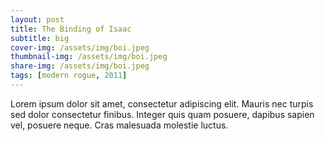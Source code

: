 ```yaml
---
layout: post
title: The Binding of Isaac
subtitle: big
cover-img: /assets/img/boi.jpeg
thumbnail-img: /assets/img/boi.jpeg
share-img: /assets/img/boi.jpeg
tags: [modern rogue, 2011]
---
```



Lorem ipsum dolor sit amet, consectetur adipiscing elit. Mauris nec turpis sed dolor consectetur finibus. Integer quis quam posuere, dapibus sapien vel, posuere neque. Cras malesuada molestie luctus. 
